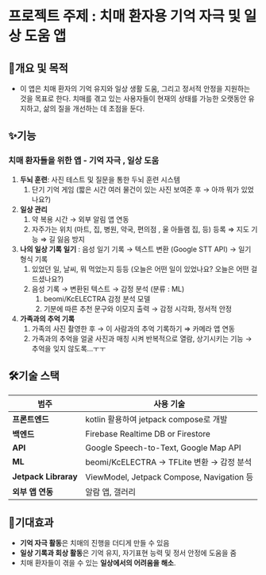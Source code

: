 # 프로젝트 주제 : 치매 환자용 기억 자극 및 일상 도움 앱
## 🎯개요 및 목적 
- 이 앱은 치매 환자의 기억 유지와 일상 생활 도움, 그리고 정서적 안정을 지원하는 것을 목표로 한다. 치매를 겪고 있는 사용자들이 현재의 상태를 가능한 오랫동안 유지하고, 삶의 질을 개선하는 데 초점을 둔다.
## ✨기능
### **치매 환자들을 위한 앱** - 기억 자극 , 일상 도움
1. **두뇌 훈련**: 사진 테스트 및 질문을 통한 두뇌 훈련 시스템 
    1. 단기 기억 게임 (짧은 시간 여러 물건이 있는 사진 보여준 후 → 아까 뭐가 있었나요?)
2. **일상 관리**
    1. 약 복용 시간 → 외부 알림 앱 연동 
    2. 자주가는 위치 (마트, 집, 병원, 약국, 편의점 , 울 아들램 집, 등) 등록 ⇒ 지도 기능 ⇒ 길 잃음 방지 
3. **나의 일상 기록 일기** : 음성 일기 기록 → 텍스트 변환 (Google STT API) → 일기 형식 기록
    1. 있었던 일, 날씨, 뭐 먹었는지 등등 (오늘은 어떤 일이 있었나요? 오늘은 어떤 걸 드셨나요?)
    2. 음성 기록 → 변환된 텍스트 → 감정 분석 (분류 : ML)
        1. beomi/KcELECTRA 감정 분석 모델 
        2. 기분에 따른 추천 문구와 이모지 출력 → 감정 시각화, 정서적 안정
4. **가족과의 추억 기록**
    1. 가족의 사진 촬영한 후 → 이 사람과의 추억 기록하기 ⇒ 카메라 앱 연동
    2. 가족과의 추억을 얼굴 사진과 매칭 시켜 반복적으로 열람, 상기시키는 기능 
    → 추억을 잊지 않도록…ㅜㅜ
## 🛠️기술 스택
| 범주 | 사용 기술 |
| --- | --- |
| **프론트엔드** | kotlin 활용하여 jetpack compose로 개발 |
| **백엔드** | Firebase Realtime DB or Firestore |
| **API** | Google Speech-to-Text, Google Map API |
| **ML** | beomi/KcELECTRA → TFLite 변환 → 감정 분석 |
| **Jetpack Libraray** | ViewModel, Jetpack Compose, Navigation 등 |
| **외부 앱 연동** | 알람 앱, 갤러리 |
## 👀기대효과
- **기억 자극 활동**은 치매의 진행을 더디게 만들 수 있음
- **일상 기록과 회상 활동**은 기억 유지, 자기표현 능력 및 정서 안정에 도움을 줌
- 치매 환자들이 겪을 수 있는 **일상에서의 어려움을 해소**.

